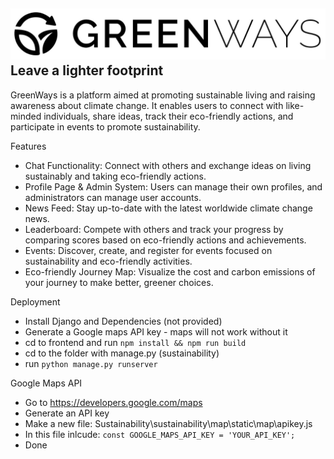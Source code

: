 [![logo](sustainability/map/static/map/logo.jpeg)](https://greenways.life)
Leave a lighter footprint
------

GreenWays is a platform aimed at promoting sustainable living and raising awareness about climate change. It enables users to connect with like-minded individuals, share ideas, track their eco-friendly actions, and participate in events to promote sustainability.


Features
* Chat Functionality: Connect with others and exchange ideas on living sustainably and taking eco-friendly actions.
* Profile Page & Admin System: Users can manage their own profiles, and administrators can manage user accounts.
* News Feed: Stay up-to-date with the latest worldwide climate change news.
* Leaderboard: Compete with others and track your progress by comparing scores based on eco-friendly actions and achievements.
* Events: Discover, create, and register for events focused on sustainability and eco-friendly activities.
* Eco-friendly Journey Map: Visualize the cost and carbon emissions of your journey to make better, greener choices.

Deployment
* Install Django and Dependencies (not provided)
* Generate a Google maps API key - maps will not work without it
* cd to frontend and run ```npm install && npm run build```
* cd to the folder with manage.py (sustainability)
* run ```python manage.py runserver```


Google Maps API
* Go to https://developers.google.com/maps
* Generate an API key
* Make a new file: Sustainability\sustainability\map\static\map\apikey.js
* In this file inlcude: ```const GOOGLE_MAPS_API_KEY = 'YOUR_API_KEY';```
* Done
